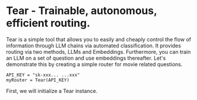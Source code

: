 # Tear - Trainable, autonomous, efficient routing.
Tear is a simple tool that allows you to easily and cheaply control the flow of information through LLM chains via automated classification. It provides routing via two methods, LLMs and Embeddings. Furthermore, you can train an LLM on a set of question and use embeddings thereafter. Let's demonstrate this by creating a simple router for movie related questions.
```
API_KEY = "sk-xxx... ...xxx"
myRouter = Tear(API_KEY)
```
First, we will initialize a Tear instance.
